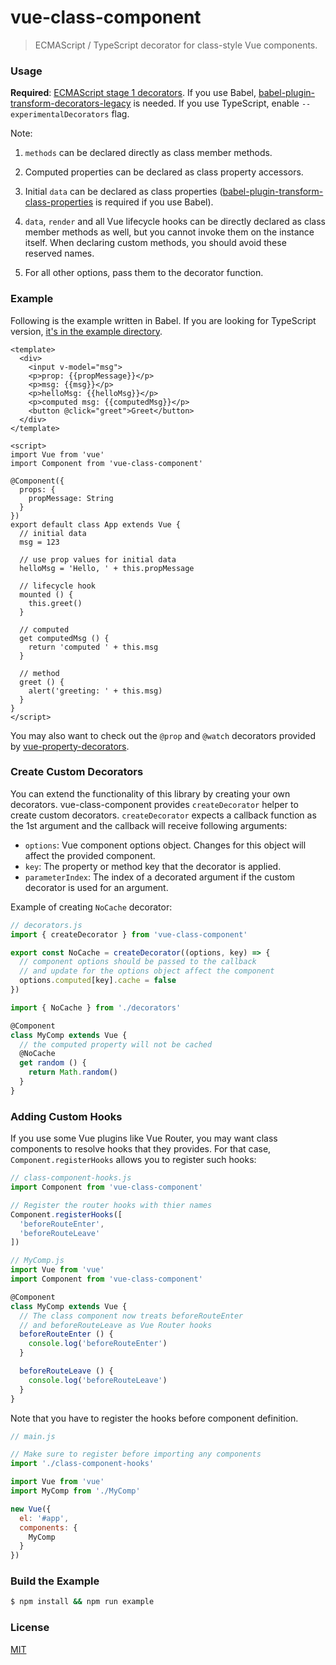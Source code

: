 # vue-class-component

> ECMAScript / TypeScript decorator for class-style Vue components.

### Usage

**Required**: [ECMAScript stage 1 decorators](https://github.com/wycats/javascript-decorators/blob/master/README.md).
If you use Babel, [babel-plugin-transform-decorators-legacy](https://github.com/loganfsmyth/babel-plugin-transform-decorators-legacy) is needed.
If you use TypeScript, enable `--experimentalDecorators` flag.

Note:

1. `methods` can be declared directly as class member methods.

2. Computed properties can be declared as class property accessors.

3. Initial `data` can be declared as class properties ([babel-plugin-transform-class-properties](https://babeljs.io/docs/plugins/transform-class-properties/) is required if you use Babel).

4. `data`, `render` and all Vue lifecycle hooks can be directly declared as class member methods as well, but you cannot invoke them on the instance itself. When declaring custom methods, you should avoid these reserved names.

5. For all other options, pass them to the decorator function.

### Example

Following is the example written in Babel. If you are looking for TypeScript version, [it's in the example directory](example/App.vue).

``` vue
<template>
  <div>
    <input v-model="msg">
    <p>prop: {{propMessage}}</p>
    <p>msg: {{msg}}</p>
    <p>helloMsg: {{helloMsg}}</p>
    <p>computed msg: {{computedMsg}}</p>
    <button @click="greet">Greet</button>
  </div>
</template>

<script>
import Vue from 'vue'
import Component from 'vue-class-component'

@Component({
  props: {
    propMessage: String
  }
})
export default class App extends Vue {
  // initial data
  msg = 123

  // use prop values for initial data
  helloMsg = 'Hello, ' + this.propMessage

  // lifecycle hook
  mounted () {
    this.greet()
  }

  // computed
  get computedMsg () {
    return 'computed ' + this.msg
  }

  // method
  greet () {
    alert('greeting: ' + this.msg)
  }
}
</script>
```

You may also want to check out the `@prop` and `@watch` decorators provided by [vue-property-decorators](https://github.com/kaorun343/vue-property-decorator).

### Create Custom Decorators

You can extend the functionality of this library by creating your own decorators. vue-class-component provides `createDecorator` helper to create custom decorators. `createDecorator` expects a callback function as the 1st argument and the callback will receive following arguments:

- `options`: Vue component options object. Changes for this object will affect the provided component.
- `key`: The property or method key that the decorator is applied.
- `parameterIndex`: The index of a decorated argument if the custom decorator is used for an argument.

Example of creating `NoCache` decorator:

``` js
// decorators.js
import { createDecorator } from 'vue-class-component'

export const NoCache = createDecorator((options, key) => {
  // component options should be passed to the callback
  // and update for the options object affect the component
  options.computed[key].cache = false
})
```

``` js
import { NoCache } from './decorators'

@Component
class MyComp extends Vue {
  // the computed property will not be cached
  @NoCache
  get random () {
    return Math.random()
  }
}
```

### Adding Custom Hooks

If you use some Vue plugins like Vue Router, you may want class components to resolve hooks that they provides. For that case, `Component.registerHooks` allows you to register such hooks:

```js
// class-component-hooks.js
import Component from 'vue-class-component'

// Register the router hooks with thier names
Component.registerHooks([
  'beforeRouteEnter',
  'beforeRouteLeave'
])
```

```js
// MyComp.js
import Vue from 'vue'
import Component from 'vue-class-component'

@Component
class MyComp extends Vue {
  // The class component now treats beforeRouteEnter
  // and beforeRouteLeave as Vue Router hooks
  beforeRouteEnter () {
    console.log('beforeRouteEnter')
  }

  beforeRouteLeave () {
    console.log('beforeRouteLeave')
  }
}
```

Note that you have to register the hooks before component definition.

```js
// main.js

// Make sure to register before importing any components
import './class-component-hooks'

import Vue from 'vue'
import MyComp from './MyComp'

new Vue({
  el: '#app',
  components: {
    MyComp
  }
})
```

### Build the Example

``` bash
$ npm install && npm run example
```

### License

[MIT](http://opensource.org/licenses/MIT)
